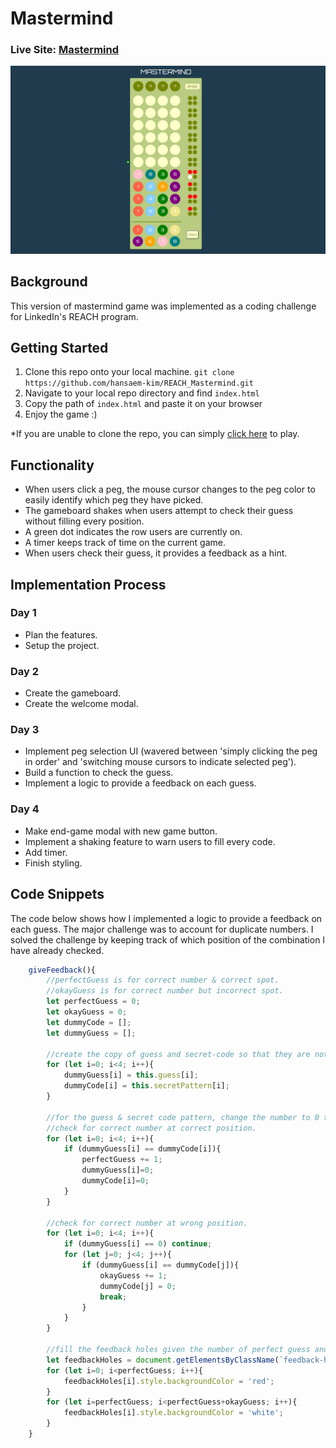 # Mastermind

### Live Site: [Mastermind](https://hansaem-kim.github.io/REACH_Mastermind/)

![Screenshot](/mastermind_screenshot.png)

## Background
This version of mastermind game was implemented as a coding challenge for LinkedIn's REACH program.

## Getting Started
1) Clone this repo onto your local machine. ```git clone https://github.com/hansaem-kim/REACH_Mastermind.git```
2) Navigate to your local repo directory and find ```index.html```
3) Copy the path of ```index.html``` and paste it on your browser
4) Enjoy the game :)

*If you are unable to clone the repo, you can simply [click here](https://hansaem-kim.github.io/REACH_Mastermind/) to play.

## Functionality
* When users click a peg, the mouse cursor changes to the peg color to easily identify which peg they have picked.
* The gameboard shakes when users attempt to check their guess without filling every position.
* A green dot indicates the row users are currently on.
* A timer keeps track of time on the current game.
* When users check their guess, it provides a feedback as a hint.

## Implementation Process
### Day 1
* Plan the features.
* Setup the project.
### Day 2
* Create the gameboard.
* Create the welcome modal.
### Day 3
* Implement peg selection UI (wavered between 'simply clicking the peg in order' and 'switching mouse cursors to indicate selected peg').
* Build a function to check the guess.
* Implement a logic to provide a feedback on each guess.
### Day 4
* Make end-game modal with new game button.
* Implement a shaking feature to warn users to fill every code.
* Add timer.
* Finish styling.

## Code Snippets
The code below shows how I implemented a logic to provide a feedback on each guess. The major challenge was to account for duplicate numbers. I solved the challenge by keeping track of which position of the combination I have already checked.

```javascript
    giveFeedback(){
        //perfectGuess is for correct number & correct spot.
        //okayGuess is for correct number but incorrect spot.
        let perfectGuess = 0;
        let okayGuess = 0;
        let dummyCode = [];
        let dummyGuess = [];

        //create the copy of guess and secret-code so that they are not over written.
        for (let i=0; i<4; i++){
            dummyGuess[i] = this.guess[i];
            dummyCode[i] = this.secretPattern[i];
        }

        //for the guess & secret code pattern, change the number to 0 to indicate that it's already used.
        //check for correct number at correct position.
        for (let i=0; i<4; i++){
            if (dummyGuess[i] == dummyCode[i]){
                perfectGuess += 1;
                dummyGuess[i]=0;
                dummyCode[i]=0;
            }
        }

        //check for correct number at wrong position.
        for (let i=0; i<4; i++){
            if (dummyGuess[i] == 0) continue;
            for (let j=0; j<4; j++){
                if (dummyGuess[i] == dummyCode[j]){
                    okayGuess += 1;
                    dummyCode[j] = 0;
                    break;
                }
            }
        }

        //fill the feedback holes given the number of perfect guess and okay guess.
        let feedbackHoles = document.getElementsByClassName(`feedback-hole ${this.currentAttempt}`)
        for (let i=0; i<perfectGuess; i++){
            feedbackHoles[i].style.backgroundColor = 'red';
        }
        for (let i=perfectGuess; i<perfectGuess+okayGuess; i++){
            feedbackHoles[i].style.backgroundColor = 'white';
        }
    }
```



